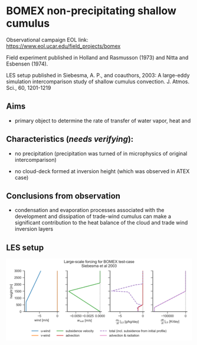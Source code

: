 # BOMEX non-precipitating shallow cumulus

Observational campaign EOL link: https://www.eol.ucar.edu/field_projects/bomex

Field experiment published in Holland and Rasmusson (1973) and Nitta and
Esbensen (1974).

LES setup published in Siebesma, A. P., and coauthors, 2003: A large-eddy
simulation intercomparison study of shallow cumulus convection. J. Atmos. Sci.,
60, 1201-1219

## Aims

- primary object to determine the rate of transfer of water vapor, heat and 

## Characteristics (*needs verifying*):

- no precipitation (precipitation was turned of in microphysics of original
intercomparison)

- no cloud-deck formed at inversion height (which was observed in ATEX case)

## Conclusions from observation

- condensation and evaporation processes associated with the development and
  dissipation of trade-wind cumulus can make a significant contribution to the
  heat balance of the cloud and trade wind inversion layers

## LES setup

![LES large-scale forcing](setup_3d_LES/BOMEX_LS_forcing.png)
